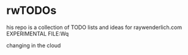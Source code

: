 # rwTODOs

his repo is a collection of TODO lists and ideas for raywenderlich.com
EXPERIMENTAL FILE:Wq

changing in the cloud
